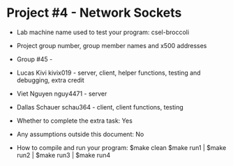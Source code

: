 # Project #4 - Network Sockets
* Lab machine name used to test your program: csel-broccoli

* Project group number, group member names and x500 addresses
* Group #45 -
* Lucas Kivi kivix019 - server, client, helper functions, testing and debugging, extra credit
* Viet Nguyen nguy4471 - server
* Dallas Schauer schau364 - client, client functions, testing

* Whether to complete the extra task: Yes
* Any assumptions outside this document: No
* How to compile and run your program:
  $make clean
  $make run1 | $make run2 | $make run3 | $make run4
